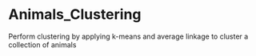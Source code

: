 # Animals_Clustering
Perform clustering by applying k-means and average linkage to cluster a collection of animals
